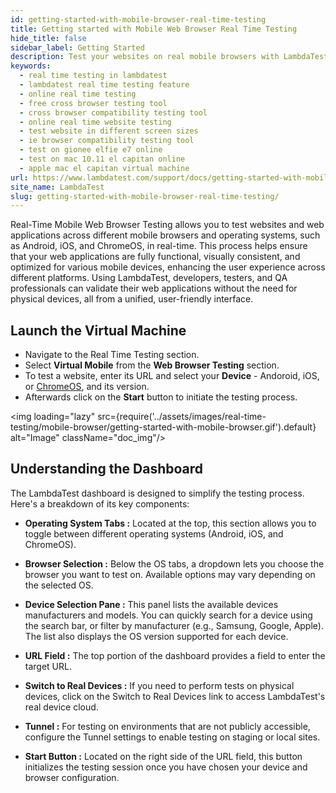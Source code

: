 ```yaml
---
id: getting-started-with-mobile-browser-real-time-testing
title: Getting started with Mobile Web Browser Real Time Testing
hide_title: false
sidebar_label: Getting Started
description: Test your websites on real mobile browsers with LambdaTest's Real-Time Mobile Web Browser Testing. Easily launch virtual machines and test across various OS, browsers, and versions.
keywords:
  - real time testing in lambdatest
  - lambdatest real time testing feature
  - online real time testing
  - free cross browser testing tool
  - cross browser compatibility testing tool
  - online real time website testing
  - test website in different screen sizes
  - ie browser compatibility testing tool
  - test on gionee elfie e7 online
  - test on mac 10.11 el capitan online
  - apple mac el capitan virtual machine
url: https://www.lambdatest.com/support/docs/getting-started-with-mobile-browser-real-time-testing/
site_name: LambdaTest
slug: getting-started-with-mobile-browser-real-time-testing/
---
```


<script type="application/ld+json"
      dangerouslySetInnerHTML={{ __html: JSON.stringify({
       "@context": "https://schema.org",
        "@type": "BreadcrumbList",
        "itemListElement": [{
          "@type": "ListItem",
          "position": 1,
          "name": "LambdaTest",
          "item": "https://www.lambdatest.com"
        },{
          "@type": "ListItem",
          "position": 2,
          "name": "Support",
          "item": "https://www.lambdatest.com/support/docs/"
        },{
          "@type": "ListItem",
          "position": 3,
          "name": "Real Time Desktop Browser Testing",
          "item": "https://www.lambdatest.com/support/docs/getting-started-with-mobile-browser-real-time-testing/"
        }]
      })
    }}
></script>
Real-Time Mobile Web Browser Testing allows you to test websites and web applications across different mobile browsers and operating systems, such as Android, iOS, and ChromeOS, in real-time. This process helps ensure that your web applications are fully functional, visually consistent, and optimized for various mobile devices, enhancing the user experience across different platforms. Using LambdaTest, developers, testers, and QA professionals can validate their web applications without the need for physical devices, all from a unified, user-friendly interface.

## Launch the Virtual Machine

- Navigate to the Real Time Testing section.
- Select **Virtual Mobile** from the **Web Browser Testing** section.
- To test a website, enter its URL and select your **Device** - Andoroid, iOS, or [ChromeOS](/support/docs/chrome-os-testing/), and its version.
- Afterwards click on the **Start** button to initiate the testing process.

<img loading="lazy" src={require('../assets/images/real-time-testing/mobile-browser/getting-started-with-mobile-browser.gif').default} alt="Image" className="doc_img"/>

## Understanding the Dashboard
The LambdaTest dashboard is designed to simplify the testing process. Here's a breakdown of its key components:

- **Operating System Tabs :** Located at the top, this section allows you to toggle between different operating systems (Android, iOS, and ChromeOS).

- **Browser Selection :** Below the OS tabs, a dropdown lets you choose the browser you want to test on. Available options may vary depending on the selected OS.

- **Device Selection Pane :** This panel lists the available devices manufacturers and models. You can quickly search for a device using the search bar, or filter by manufacturer (e.g., Samsung, Google, Apple). The list also displays the OS version supported for each device.

- **URL Field :** The top portion of the dashboard provides a field to enter the target URL.

- **Switch to Real Devices :** If you need to perform tests on physical devices, click on the Switch to Real Devices link to access LambdaTest's real device cloud.

- **Tunnel :** For testing on environments that are not publicly accessible, configure the Tunnel settings to enable testing on staging or local sites.

- **Start Button :** Located on the right side of the URL field, this button initializes the testing session once you have chosen your device and browser configuration.